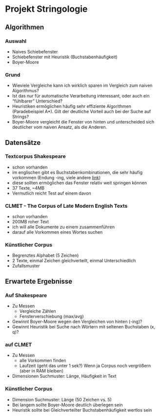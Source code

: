 # Projekt Stringologie

## Algorithmen

### Auswahl
* Naives Schiebefenster
* Schiebefenster mit Heuristik (Buchstabenhäufigkeit)
* Boyer-Moore

### Grund
* Wieviele Vergleiche kann ich wirklich sparen im Vergleich zum naiven Algorithmus?
* Ist das nur für automatische Verarbeitung interessant, oder auch ein “fühlbarer” Unterschied?
* Heuristiken ermöglichen häufig sehr effiziente Algorithmen (Paradebeispiel A*). Gilt der deutliche Vorteil auch bei der Suche auf Strings?
* Boyer-Moore vergleicht die Fenster von hinten und unterscheided sich deutlicher vom naiven Ansatz, als die Anderen.

## Datensätze

### Textcorpus Shakespeare
* schon vorhanden
* im englischen gibt es Buchstabenkombinationen, die sehr häufig vorkommen (Endung -ing, viele andere [link](http://norvig.com/ngrams/count_3l.txt))
* diese sollten ermöglichen das Fenster relativ weit springen können
* 37 Texte, ~4MB
* Vermutlich reicht Test auf einem davon

### CLMET - The Corpus of Late Modern English Texts
* schon vorhanden
* 200MB roher Text
* ich will alle Dokumente zu einem zusammenführen 
* darauf alle Vorkommen eines Wortes suchen

### Künstlicher Corpus
* Begrenztes Alphabet (5 Zeichen)
* 2 Texte, einmal Zeichen gleichverteilt, einmal Unterschiedlich
* Zufallsmuster

## Erwartete Ergebnisse

### Auf Shakespeare
* Zu Messen 
    - Vergleiche Zählen
    - Fensterverschiebung (max/avg)
* Gewinnt Boyer-Moore wegen den Vergleichen von hinten (-ing)?
* Gewinnt Heuristik bei Suche nach Wörtern mit seltenen Buchstaben (x, q)?

### auf CLMET
* Zu Messen
    - alle Vorkommen finden
    - Laufzeit (geht das unter 1 sek?)
      Wenn ja Corpus noch vergrößern (aber in RAM bleiben)
* Dimensionen Suchmuster: Länge, Häufigkeit in Text

### Künstlicher Corpus
* Dimension Suchmuster: Länge (50 Zeichen vs. 5)
* Bei langem sollte Boyer-Moore deutlich überlegen sein
* Heuristik sollte bei Gleichverteilter Buchstabenhäufigkeit wertlos sein
